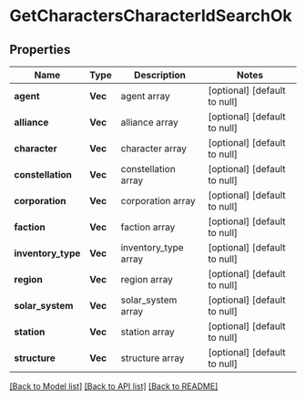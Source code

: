 # GetCharactersCharacterIdSearchOk

## Properties
Name | Type | Description | Notes
------------ | ------------- | ------------- | -------------
**agent** | **Vec<i32>** | agent array | [optional] [default to null]
**alliance** | **Vec<i32>** | alliance array | [optional] [default to null]
**character** | **Vec<i32>** | character array | [optional] [default to null]
**constellation** | **Vec<i32>** | constellation array | [optional] [default to null]
**corporation** | **Vec<i32>** | corporation array | [optional] [default to null]
**faction** | **Vec<i32>** | faction array | [optional] [default to null]
**inventory_type** | **Vec<i32>** | inventory_type array | [optional] [default to null]
**region** | **Vec<i32>** | region array | [optional] [default to null]
**solar_system** | **Vec<i32>** | solar_system array | [optional] [default to null]
**station** | **Vec<i32>** | station array | [optional] [default to null]
**structure** | **Vec<i64>** | structure array | [optional] [default to null]

[[Back to Model list]](../README.md#documentation-for-models) [[Back to API list]](../README.md#documentation-for-api-endpoints) [[Back to README]](../README.md)



